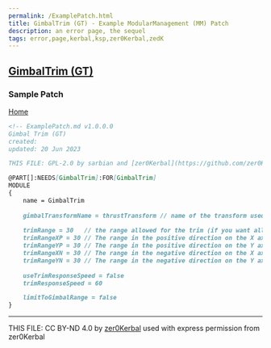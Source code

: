 ```yaml
---
permalink: /ExamplePatch.html
title: GimbalTrim (GT) - Example ModularManagement (MM) Patch
description: an error page, the sequel
tags: error,page,kerbal,ksp,zer0Kerbal,zedK
---
```

<!-- ExamplePatch.md v1.0.0.0
Gimbal Trim (GT)
created: 20 Jun 2022
updated: 20 Jun 2023

THIS FILE: GPL-2.0 by sarbian and [zer0Kerbal](https://github.com/zer0Kerbal) -->

## [GimbalTrim (GT)][mod]

### Sample Patch

[Home](./index.md)

```markdown
<!-- ExamplePatch.md v1.0.0.0
Gimbal Trim (GT)
created: 
updated: 20 Jun 2023

THIS FILE: GPL-2.0 by sarbian and [zer0Kerbal](https://github.com/zer0Kerbal) -->

@PART[]:NEEDS[GimbalTrim]:FOR[GimbalTrim]
MODULE
{
    name = GimbalTrim
    
    gimbalTransformName = thrustTransform // name of the transform used by the gimbal module
    
    trimRange = 30   // the range allowed for the trim (if you want all the value to be the same)
    trimRangeXP = 30 // The range in the positive direction on the X axis
    trimRangeYP = 30 // The range in the positive direction on the Y axis  
    trimRangeXN = 30 // The range in the negative direction on the X axis   
    trimRangeYN = 30 // The range in the negative direction on the Y axis    
     
    useTrimResponseSpeed = false
    trimResponseSpeed = 60	

    limitToGimbalRange = false
}
```

---

THIS FILE: CC BY-ND 4.0 by [zer0Kerbal](https://github.com/zer0Kerbal)
  used with express permission from zer0Kerbal

[mod]: https://www.curseforge.com/kerbal/ksp-mods/GimbalTrim "GimbalTrim (GT)"